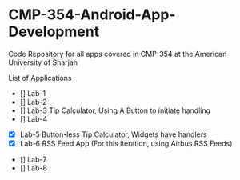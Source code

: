 # CMP-354-Android-App-Development
Code Repository for all apps covered in CMP-354 at the American University of Sharjah

List of Applications 
- [] Lab-1
- [] Lab-2
- [] Lab-3 Tip Calculator, Using A Button to initiate handling
- [] Lab-4
- [X] Lab-5 Button-less Tip Calculator, Widgets have handlers
- [X] Lab-6 RSS Feed App (For this iteration, using Airbus RSS Feeds) 
- [] Lab-7
- [] Lab-8
